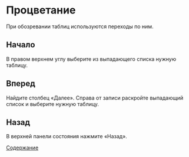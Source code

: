 # Процветание

При обозревании таблиц используются переходы по ним.

## Начало

В правом верхнем углу выберите из выпадающего списка нужную таблицу.

## Вперед

Найдите столбец «Далее». Справа от записи раскройте выпадающий список и выберите нужную таблицу.

## Назад

В верхней панели состояния нажмите «Назад».


[Содержание](https://github.com/Alexxx180/Wisdom/blob/master/Instruction/Prosperity/Contents.md)
